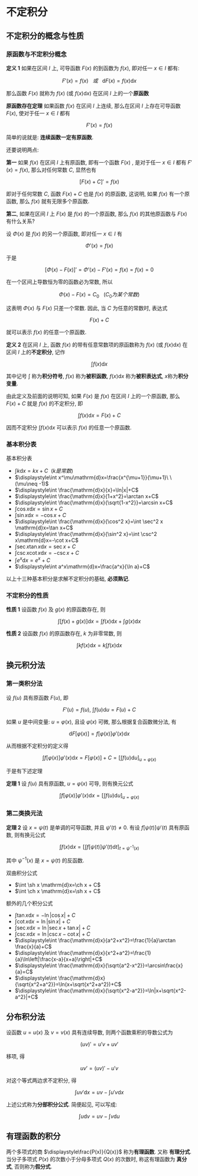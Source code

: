 # 不定积分
## 不定积分的概念与性质
### 原函数与不定积分概念
**定义 1** 如果在区间 $I$ 上, 可导函数 $F(x)$ 的到函数为 $f(x)$, 即对任一 $x\in I$ 都有:
```math
F'(x)=f(x) \ \ \ 或\ \ \ \mathrm{d}F(x)=f(x)\mathrm{d}x
```
那么函数 $F(x)$ 就称为 $f(x)$ (或 $f(x)\mathrm{d}x$) 在区间 $I$ 上的一个**原函数**

**原函数存在定理** 如果函数 $f(x)$ 在区间 $I$ 上连续, 那么在区间 $I$ 上存在可导函数 $F(x)$, 使对于任一 $x\in I$ 都有 
```math
F'(x)=f(x)
```
简单的说就是: **连续函数一定有原函数**.

还要说明两点:

**第一** 如果 $f(x)$ 在区间 $I$ 上有原函数, 即有一个函数 $F(x)$ , 是对于任一 $x\in I$ 都有 $F'(x)=f(x)$, 那么对任何常数 $C$, 显然也有
```math
[F(x)+C]'=f(x)
```
即对于任何常数 $C$, 函数 $F(x)+C$ 也是 $f(x)$ 的原函数, 这说明, 如果 $f(x)$ 有一个原函数, 那么 $f(x)$ 就有无限多个原函数.

**第二**, 如果在区间 $I$ 上 $F(x)$ 是 $f(x)$ 的一个原函数, 那么 $f(x)$ 的其他原函数与 $F(x)$ 有什么关系?

设 $\Phi(x)$ 是 $f(x)$ 的另一个原函数, 即对任一 $x\in I$ 有
```math
\Phi'(x)=f(x)
```
于是
```math
[\Phi(x)-F(x)]'=\Phi'(x)-F'(x)=f(x)=f(x)=0
```
在一个区间上导数恒为零的函数必为常数, 所以
```math
\Phi(x)-F(x)=C_0\ \ \ (C_0为某个常数)
```

这表明 $\Phi(x)$ 与 $F(x)$ 只差一个常数. 因此, 当 $C$ 为任意的常数时, 表达式
```math
F(x) + C
```
就可以表示 $f(x)$ 的任意一个原函数.

**定义 2** 在区间 $I$ 上, 函数 $f(x)$ 的带有任意常数项的原函数称为 $f(x)$ (或 $f(x)\mathrm{d}x$) 在区间 $I$ 上的**不定积分**, 记作
```math
\int f(x)\mathrm{d}x
```
其中记号 $\int$ 称为**积分符号**, $f(x)$ 称为**被积函数**, $f(x)\mathrm{d}x$ 称为**被积表达式**, $x$称为**积分变量**.

由此定义及前面的说明可知, 如果 $F(x)$ 是 $f(x)$ 在区间 $I$ 上的一个原函数, 那么 $F(x)+C$ 就是 $f(x)$ 的不定积分, 即
```math
\int f(x)\mathrm{d}x=F(x)+C
```
因而不定积分 $\displaystyle\int f(x)\mathrm{d}x$ 可以表示 $f(x)$ 的任意一个原函数.

### 基本积分表
基本积分表
* $\displaystyle\int k\mathrm{d}x=kx+C\ \ (k是常数)$
* $\displaystyle\int x^\mu\mathrm{d}x=\frac{x^{\mu+1}}{\mu+1}\ \ (\mu\neq -1)$
* $\displaystyle\int \frac{\mathrm{d}x}{x}=\ln|x|+C$
* $\displaystyle\int \frac{\mathrm{d}x}{1+x^2}=\arctan x+C$
* $\displaystyle\int \frac{\mathrm{d}x}{\sqrt{1-x^2}}=\arcsin x+C$
* $\displaystyle\int \cos x \mathrm{d}x = \sin x+C$
* $\displaystyle\int \sin x \mathrm{d}x = -\cos x+C$
* $\displaystyle\int \frac{\mathrm{d}x}{\cos^2 x}=\int \sec^2 x \mathrm{d}x=\tan x+C$
* $\displaystyle\int \frac{\mathrm{d}x}{\sin^2 x}=\int \csc^2 x\mathrm{d}x=-\cot x+C$
* $\displaystyle\int \sec x \tan x \mathrm{d}x=\sec x + C$
* $\displaystyle\int \csc x \cot x \mathrm{d}x=-\csc x + C$
* $\displaystyle\int e^x\mathrm{d}x=e^x+C$
* $\displaystyle\int a^x\mathrm{d}x=\frac{a^x}{\ln a}+C$

以上十三种基本积分是求解不定积分的基础, **必须熟记**. 

### 不定积分的性质
**性质 1** 设函数 $f(x)$ 及 $g(x)$ 的原函数存在, 则
```math
\int[f(x)+g(x)]\mathrm{d}x=\int f(x)\mathrm{d}x+\int g(x)\mathrm{d}x
```

**性质 2** 设函数 $f(x)$ 的原函数存在, $k$ 为非零常数, 则
```math
\int kf(x)\mathrm{d}x=k\int f(x)\mathrm{d}x
```

## 换元积分法
### 第一类积分法
设 $f(u)$ 具有原函数 $F(u)$, 即
```math
F'(u)=f(u),\ \int f(u)\mathrm{d}u=F(u)+C
```
如果 $u$ 是中间变量: $u=\varphi(x)$, 且设 $\varphi(x)$ 可微, 那么根据复合函数微分法, 有
```math
\mathrm{d}F[\varphi(x)]=f[\varphi(x)]\varphi'(x)\mathrm{d}x
```
从而根据不定积分的定义得
```math
\int f[\varphi(x)]\varphi'(x)\mathrm{d}x=F[\varphi(x)] +C=\left[\int f(u)\mathrm{d}u\right]_{u=\varphi(x)}
```
于是有下述定理

**定理 1** 设 $f(u)$ 具有原函数, $u=\varphi(x)$ 可导, 则有换元公式
```math
\int f[\varphi(x)]\varphi'(x)\mathrm{d}x=\left[\int f(u)\mathrm{d}u\right]_{u=\varphi(x)}
```

### 第二类换元法
**定理 2** 设 $x=\psi(t)$ 是单调的可导函数, 并且 $\psi'(t)\neq 0$. 有设 $f[\psi(t)]\psi'(t)$ 具有原函数, 则有换元公式
```math
\int f(x)\mathrm{d}x=\left[\int f[\psi(t)]\psi'(t)\mathrm{d}t\right]_{t=\psi^{-1}(x)}
```
其中 $\psi^{-1}(x)$ 是 $x=\psi(t)$ 的反函数.

双曲积分公式
* $\int \sh x \mathrm{d}x=\ch x + C$
* $\int \ch x \mathrm{d}x=\sh x + C$

额外的几个积分公式
* $\displaystyle\int \tan x \mathrm{d}x=-\ln|\cos x|+C$
* $\displaystyle\int \cot x \mathrm{d}x=\ln|\sin x|+C$
* $\displaystyle\int \sec x \mathrm{d}x=\ln|\sec x + \tan x|+C$
* $\displaystyle\int \csc x \mathrm{d}x=\ln|\csc x-\cot x|+C$
* $\displaystyle\int \frac{\mathrm{d}x}{a^2+x^2}=\frac{1}{a}\arctan \frac{x}{a}+C$
* $\displaystyle\int \frac{\mathrm{d}x}{x^2+a^2}=\frac{1}{a}\ln\left|\frac{x-a}{x+a}\right|+C$
* $\displaystyle\int \frac{\mathrm{d}x}{\sqrt{a^2-x^2}}=\arcsin\frac{x}{a}=C$
* $\displaystyle\int \frac{\mathrm{d}x}{\sqrt{x^2+a^2}}=\ln(x+\sqrt{x^2+a^2})+C$
* $\displaystyle\int \frac{\mathrm{d}x}{\sqrt{x^2-a^2}}=\ln|x+\sqrt{x^2-a^2}|+C$

## 分布积分法
设函数 $u=u(x)$ 及 $v=v(x)$ 具有连续导数, 则两个函数乘积的导数公式为
```math
(uv)'=u'v+uv'
```
移项, 得
```math
uv'=(uv)'-u'v
```
对这个等式两边求不定积分, 得
```math
\int uv'\mathrm{d}x=uv-\int u'v\mathrm{d}x
```
上述公式称为**分部积分公式**. 简便起见, 可以写成:
```math
\int u\mathrm{d}v=uv-\int v\mathrm{d}u
```

## 有理函数的积分
两个多项式的商 $\displaystyle\frac{P(x)}{Q(x)}$ 称为**有理函数**. 又称 **有理分式**. 当分子多项式 $P(x)$ 的次数小于分母多项式 $Q(x)$ 的次数时, 称这有理函数为 **真分式**, 否则称为**假分式**.
